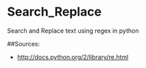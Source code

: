Search_Replace
==============

Search and Replace text using regex in python

##Sources:
  + http://docs.python.org/2/library/re.html

